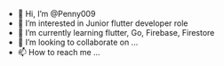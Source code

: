 - 👋 Hi, I’m @Penny009
- 👀 I’m interested in  Junior flutter developer role
- 🌱 I’m currently learning flutter, Go, Firebase, Firestore
- 💞️ I’m looking to collaborate on ...
- 📫 How to reach me ...

<!---
Penny009/Penny009 is a ✨ special ✨ repository because its `README.md` (this file) appears on your GitHub profile.
You can click the Preview link to take a look at your changes.
--->
